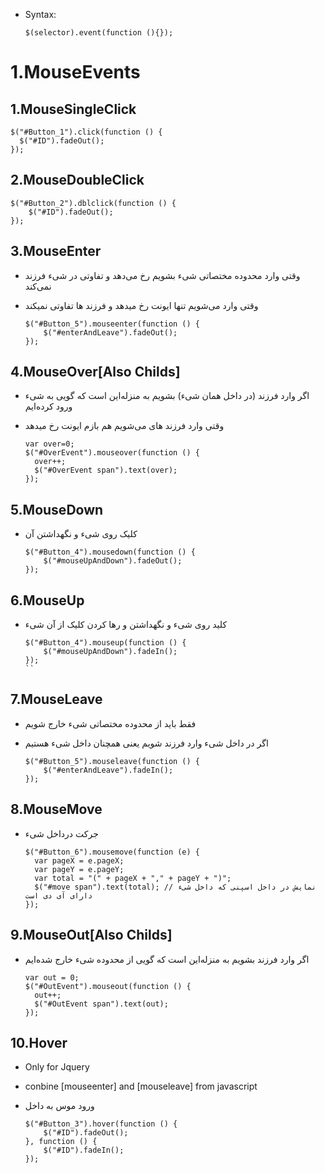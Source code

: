 * Syntax:
    ```
    $(selector).event(function (){});
    ```

# 1.MouseEvents

## 1.MouseSingleClick

  ```jquery
  $("#Button_1").click(function () {
    $("#ID").fadeOut();
  });
  ```

## 2.MouseDoubleClick

  ```jquery
  $("#Button_2").dblclick(function () {
      $("#ID").fadeOut();
  });
  ```


## 3.MouseEnter

* وقتی وارد محدوده مختصاتی شیء بشویم رخ می‌دهد و تفاوتی در شیء فرزند نمی‌کند
* وقتی وارد می‌شویم تنها ایونت رخ میدهد و فرزند ها تفاوتی نمیکند

  ```jquery
  $("#Button_5").mouseenter(function () {
      $("#enterAndLeave").fadeOut();
  });
  ```

## 4.MouseOver[Also Childs]

* اگر وارد فرزند (در داخل همان شیء) بشویم به منزله‌این است که گویی به شیء ورود کرده‌ایم
* وقتی وارد فرزند های می‌شویم هم بازم ایونت رخ میدهد

  ```jquery
  var over=0;
  $("#OverEvent").mouseover(function () { 
    over++;
    $("#OverEvent span").text(over);
  });
  ```


## 5.MouseDown

* کلیک روی شیء و نگهداشتن آن

  ```jquery
  $("#Button_4").mousedown(function () {
      $("#mouseUpAndDown").fadeOut();
  });
  ```

## 6.MouseUp

* کلید روی شیء و نگهداشتن و رها کردن کلیک از آن شیء

  ```jquery
  $("#Button_4").mouseup(function () {
      $("#mouseUpAndDown").fadeIn();
  });
  ``
## 7.MouseLeave

* فقط باید از محدوده مختصاتی شیء خارج شویم
* اگر در داخل شیء وارد فرزند شویم یعنی همچنان داخل شیء هستیم

  ```jquery
  $("#Button_5").mouseleave(function () {
      $("#enterAndLeave").fadeIn();
  });
  ```

## 8.MouseMove

* جرکت درداخل شیء

  ```jquery
  $("#Button_6").mousemove(function (e) {
    var pageX = e.pageX;
    var pageY = e.pageY;
    var total = "(" + pageX + "," + pageY + ")";
    $("#move span").text(total); // نمایش در داخل اسپنی که داخل شیء دارای آی دی است
  });
  ```

## 9.MouseOut[Also Childs]

* اگر وارد فرزند بشویم به منزله‌این است که گویی از محدوده شیء خارج شده‌ایم

  ```jquery
  var out = 0;
  $("#OutEvent").mouseout(function () {
    out++;
    $("#OutEvent span").text(out);
  });
  ```

## 10.Hover

* Only for Jquery
* conbine [mouseenter] and [mouseleave] from javascript
* ورود موس به داخل

  ```jquery
  $("#Button_3").hover(function () {
      $("#ID").fadeOut();
  }, function () {
      $("#ID").fadeIn();
  });
  ```
